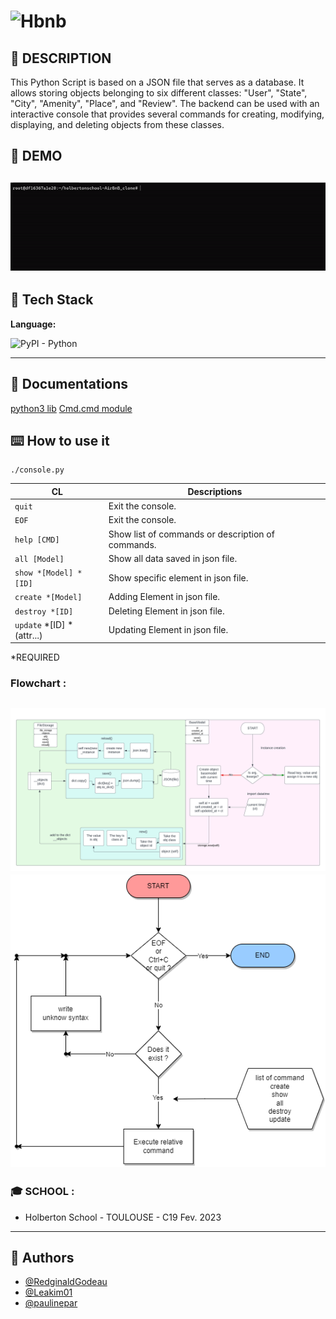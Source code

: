 # ![Hbnb](https://raw.githubusercontent.com/paulinepar/holbertonschool-AirBnB_clone_v2/master/image/HolberBnb.png)


## 📑 DESCRIPTION
This Python Script is based on a JSON file that serves as a database. It allows storing objects belonging to six different classes: "User", "State", "City", "Amenity", "Place", and "Review". The backend can be used with an interactive console that provides several commands for creating, modifying, displaying, and deleting objects from these classes.

## 🤖 DEMO
![GIF](https://raw.githubusercontent.com/PhYdrogen/holbertonschool-AirBnB_clone/main/image/console%20demo.gif)
----------------------
## 🔧 Tech Stack

**Language:** 

![PyPI - Python](https://camo.githubusercontent.com/eb35deb7b87bd6b896e8b550ab0bd85b599c778e9c43194743cd429c494d2428/68747470733a2f2f696d672e736869656c64732e696f2f707970692f707976657273696f6e732f69636f6e73646b3f6c6f676f3d70797069)

----------------------
## 📑 Documentations
[python3 lib](https://docs.python.org/3/library/cmd.html)
[Cmd.cmd module](http://pymotw.com/2/cmd/)

## ⌨️ How to use it

```
./console.py
```
| CL           | Descriptions                                                                |
| ------------------------- | ------------------------------------------------------------------ |
| `quit`  | Exit the console.
| `EOF` | Exit the console.
| `help [CMD]` | Show list of commands or description of commands.
| `all [Model]` | Show all data saved in json file.
| `show *[Model] *[ID]` | Show specific element in json file.
| `create *[Model]` | Adding Element in json file.
| `destroy *[ID]` | Deleting Element in json file. 
| `update` *[ID] *(attr...)| Updating Element in json file.

*REQUIRED

### Flowchart :
![basemodel](https://github.com/PhYdrogen/holbertonschool-AirBnB_clone/blob/main/image/BaseModel-flowchart.png)
![console](https://github.com/PhYdrogen/holbertonschool-AirBnB_clone/blob/main/image/Console-flowchart.png)
----------------------
### 🎓  SCHOOL :
- Holberton School - TOULOUSE - C19 Fev. 2023
----------------------
## 👦 Authors

- [@RedginaldGodeau](https://github.com/RedginaldGodeau)
- [@Leakim01](https://github.com/Leakim01)
- [@paulinepar](https://github.com/paulinepar)
